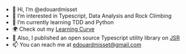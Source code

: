 - 👋 Hi, I’m @edouardmisset
- 👀 I’m interested in Typescript, Data Analysis and Rock Climbing
- 🌱 I’m currently learning TDD and Python
- 🌍 Check out my [Learning Curve](https://edouardmisset.github.io/my-learning-curve)
- 🚀 Also, I published an open source Typescript utility library on [JSR](https://jsr.io/@edouardmisset/utils)
- 📫 You can reach me at edouardmisset@gmail.com

<!---
edouardmisset/edouardmisset is a ✨ special ✨ repository because its `README.md` (this file) appears on your GitHub profile.
You can click the Preview link to take a look at your changes.
--->
